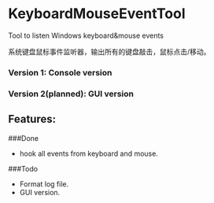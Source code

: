 # KeyboardMouseEventTool
Tool to listen Windows keyboard&amp;mouse events

系统键盘鼠标事件监听器，输出所有的键盘敲击，鼠标点击/移动。




### Version 1: Console version
### Version 2(planned): GUI version

## Features:
###Done

- hook all events from keyboard and mouse.

###Todo

- Format log file.
- GUI version.
